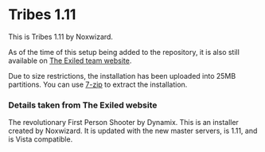 # Tribes 1.11
This is Tribes 1.11 by Noxwizard.

As of the time of this setup being added to the repository, it is also still available on [The Exiled team website](http://library.theexiled.pwnageservers.com/file.php?id=2696).

Due to size restrictions, the installation has been uploaded into 25MB partitions. You can use [7-zip](https://www.7-zip.org/) to extract the installation.

### Details taken from The Exiled website
The revolutionary First Person Shooter by Dynamix. This is an installer created by Noxwizard. It is updated with the new master servers, is 1.11, and is Vista compatible.
